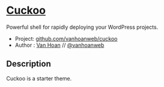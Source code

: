 # [Cuckoo](http://vanhoan.com)

Powerful shell for rapidly deploying your WordPress projects.

* Project: [github.com/vanhoanweb/cuckoo](https://github.com/vanhoanweb/cuckoo)
* Author : [Van Hoan](https://about.me/vanhoanweb) // [@vanhoanweb](http://twitter.com/vanhoanweb)

## Description

Cuckoo is a starter theme.
